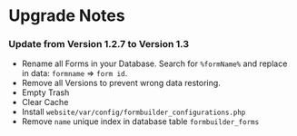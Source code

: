 # Upgrade Notes

### Update from Version 1.2.7 to Version 1.3
- Rename all Forms in your Database. Search for `%formName%` and replace in data: `formname` => `form id`. 
- Remove all Versions to prevent wrong data restoring.
- Empty Trash
- Clear Cache
- Install `website/var/config/formbuilder_configurations.php`
- Remove `name` unique index in database table `formbuilder_forms`